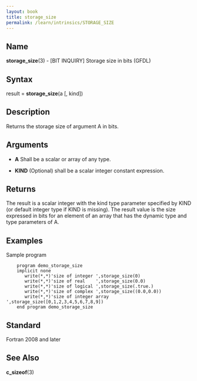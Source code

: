 ```yaml
---
layout: book
title: storage_size
permalink: /learn/intrinsics/STORAGE_SIZE
---
```

## __Name__

__storage\_size__(3) - \[BIT INQUIRY\] Storage size in bits
(GFDL)

## __Syntax__

result = __storage\_size__(a \[, kind\])

## __Description__

Returns the storage size of argument A in bits.

## __Arguments__

  - __A__
    Shall be a scalar or array of any type.

  - __KIND__
    (Optional) shall be a scalar integer constant expression.

## __Returns__

The result is a scalar integer with the kind type parameter specified by
KIND (or default integer type if KIND is missing). The result value is
the size expressed in bits for an element of an array that has the
dynamic type and type parameters of A.

## __Examples__

Sample program

```
    program demo_storage_size
    implicit none
       write(*,*)'size of integer ',storage_size(0)
       write(*,*)'size of real    ',storage_size(0.0)
       write(*,*)'size of logical ',storage_size(.true.)
       write(*,*)'size of complex ',storage_size((0.0,0.0))
       write(*,*)'size of integer array ',storage_size([0,1,2,3,4,5,6,7,8,9])
    end program demo_storage_size
```

## __Standard__

Fortran 2008 and later

## __See Also__

__c\_sizeof__(3)

